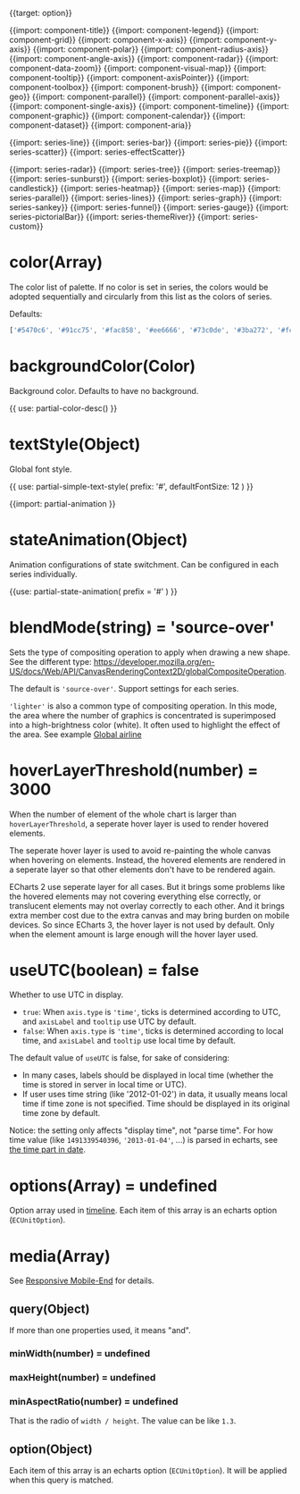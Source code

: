 {{target: option}}

{{import: component-title}}
{{import: component-legend}}
{{import: component-grid}}
{{import: component-x-axis}}
{{import: component-y-axis}}
{{import: component-polar}}
{{import: component-radius-axis}}
{{import: component-angle-axis}}
{{import: component-radar}}
{{import: component-data-zoom}}
{{import: component-visual-map}}
{{import: component-tooltip}}
{{import: component-axisPointer}}
{{import: component-toolbox}}
{{import: component-brush}}
{{import: component-geo}}
{{import: component-parallel}}
{{import: component-parallel-axis}}
{{import: component-single-axis}}
{{import: component-timeline}}
{{import: component-graphic}}
{{import: component-calendar}}
{{import: component-dataset}}
{{import: component-aria}}


{{import: series-line}}
{{import: series-bar}}
{{import: series-pie}}
{{import: series-scatter}}
{{import: series-effectScatter}}

{{import: series-radar}}
{{import: series-tree}}
{{import: series-treemap}}
{{import: series-sunburst}}
{{import: series-boxplot}}
{{import: series-candlestick}}
{{import: series-heatmap}}
{{import: series-map}}
{{import: series-parallel}}
{{import: series-lines}}
{{import: series-graph}}
{{import: series-sankey}}
{{import: series-funnel}}
{{import: series-gauge}}
{{import: series-pictorialBar}}
{{import: series-themeRiver}}
{{import: series-custom}}

# color(Array)

The color list of palette. If no color is set in series, the colors would be adopted sequentially and circularly from this list as the colors of series.

Defaults:
```js
['#5470c6', '#91cc75', '#fac858', '#ee6666', '#73c0de', '#3ba272', '#fc8452', '#9a60b4', '#ea7ccc']
```


# backgroundColor(Color)
Background color. Defaults to have no background.

{{ use: partial-color-desc() }}


# textStyle(Object)
Global font style.

{{ use: partial-simple-text-style(
    prefix: '#',
    defaultFontSize: 12
) }}

{{import: partial-animation }}

# stateAnimation(Object)

Animation configurations of state switchment. Can be configured in each series individually.

{{use: partial-state-animation(
    prefix = '#'
) }}

# blendMode(string) = 'source-over'

Sets the type of compositing operation to apply when drawing a new shape. See the different type: https://developer.mozilla.org/en-US/docs/Web/API/CanvasRenderingContext2D/globalCompositeOperation.

The default is `'source-over'`. Support settings for each series.

`'lighter'` is also a common type of compositing operation. In this mode, the area where the number of graphics is concentrated is superimposed into a high-brightness color (white). It often used to highlight the effect of the area. See example [Global airline](${galleryEditorPath}lines-airline)

# hoverLayerThreshold(number) = 3000

When the number of element of the whole chart is larger than `hoverLayerThreshold`, a seperate hover layer is used to render hovered elements.

The seperate hover layer is used to avoid re-painting the whole canvas when hovering on elements. Instead, the hovered elements are rendered in a seperate layer so that other elements don't have to be rendered again.

ECharts 2 use seperate layer for all cases. But it brings some problems like the hovered elements may not covering everything else correctly, or translucent elements may not overlay correctly to each other. And it brings extra member cost due to the extra canvas and may bring burden on mobile devices. So since ECharts 3, the hover layer is not used by default. Only when the element amount is large enough will the hover layer used.

# useUTC(boolean) = false

Whether to use UTC in display.

+ `true`: When `axis.type` is `'time'`, ticks is determined according to UTC, and `axisLabel` and `tooltip` use UTC by default.
+ `false`: When `axis.type` is `'time'`, ticks is determined according to local time, and `axisLabel` and `tooltip` use local time by default.

The default value of `useUTC` is false, for sake of considering:

+ In many cases, labels should be displayed in local time (whether the time is stored in server in local time or UTC).
+ If user uses time string (like '2012-01-02') in data, it usually means local time if time zone is not specified. Time should be displayed in its original time zone by default.

Notice: the setting only affects "display time", not "parse time".
For how time value (like `1491339540396`, `'2013-01-04'`, ...) is parsed in echarts, see [the time part in date](~series-line.data).


# options(Array) = undefined

Option array used in [timeline](option.html#timeline). Each item of this array is an echarts option (`ECUnitOption`).


# media(Array)

See [Responsive Mobile-End](tutorial.html#Responsive%20Mobile-End) for details.

## query(Object)

If more than one properties used, it means "and".

### minWidth(number) = undefined

### maxHeight(number) = undefined

### minAspectRatio(number) = undefined

That is the radio of `width / height`. The value can be like `1.3`.

## option(Object)

Each item of this array is an echarts option (`ECUnitOption`). It will be applied when this query is matched.

